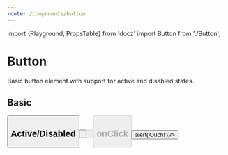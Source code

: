 ```yaml
---
route: /components/button
---
```


import {Playground, PropsTable} from 'docz'
import Button from './Button';

# Button

Basic button element with support for active and disabled states.

<PropsTable of={Button} />

## Basic

<Playground>
  <Button label="Basic Button" />
</Playground>

## Active/Disabled

<Playground>
  <p>
    <Button active label="Active Button" />
  </p>
  <p>
    <Button disabled label="Disabled Button" />
  </p>
  <p>
    <Button active disabled label="Disabled Active Button" />
  </p>
</Playground>

## onClick

<Playground>
  <Button label="Click me!" onClick={() => alert('Ouch!')}/>
</Playground>

